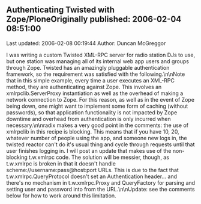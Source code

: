 ## Authenticating Twisted with Zope/PloneOriginally published: 2006-02-04 08:51:00 
Last updated: 2006-02-08 00:19:44 
Author: Duncan McGreggor 
 
I was writing a custom Twisted XML-RPC server for radio station DJs to use, but one station was managing all of its internal web app users and groups through Zope. Twisted has an amazingly pluggable authentication framework, so the requirement was satisfied with the following.\n\nNote that in this simple example, every time a user executes an XML-RPC method, they are authenticating against Zope. This involves an xmlrpclib.ServerProxy instantiation as well as the overhead of making a network connection to Zope. For this reason, as well as in the event of Zope being down, one might want to implement some form of caching (without passwords), so that application functionality is not impacted by Zope downtime and overhead from authentication is only incurred when necessary.\n\nradix makes a very good point in the comments: the use of xmlrpclib in this recipe is blocking. This means that if you have 10, 20, whatever number of people using the app, and someone new logs in, the twisted reactor can't do it's usual thing and cycle through requests until that user finishes logging in. I will post an update that makes use of the non-blocking t.w.xmlrpc code. The solution will be messier, though, as t.w.xmlrpc is broken in that it doesn't handle scheme://username:pass@host:port URLs. This is due to the fact that t.w.xmlrpc.QueryProtocol doesn't set an Authentication header... and there's no mechanism in t.w.xmlrpc.Proxy and QueryFactory for parsing and setting user and password into from the URL.\n\nUpdate: see the comments below for how to work around this limitation.